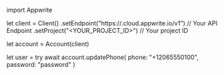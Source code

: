 import Appwrite

let client = Client()
    .setEndpoint("https://<REGION>.cloud.appwrite.io/v1") // Your API Endpoint
    .setProject("<YOUR_PROJECT_ID>") // Your project ID

let account = Account(client)

let user = try await account.updatePhone(
    phone: "+12065550100",
    password: "password"
)

